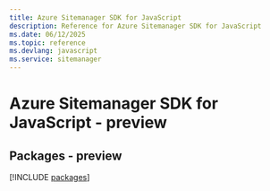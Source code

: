 ```yaml
---
title: Azure Sitemanager SDK for JavaScript
description: Reference for Azure Sitemanager SDK for JavaScript
ms.date: 06/12/2025
ms.topic: reference
ms.devlang: javascript
ms.service: sitemanager
---
```

# Azure Sitemanager SDK for JavaScript - preview
## Packages - preview
[!INCLUDE [packages](sitemanager-index.md)]